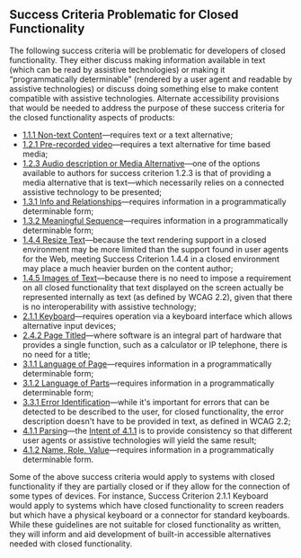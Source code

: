 Success Criteria Problematic for Closed Functionality
-----------------------------------------------------

The following success criteria will be problematic for developers of closed functionality. They either discuss making information available in text (which can be read by assistive technologies) or making it “programmatically determinable” (rendered by a user agent and readable by assistive technologies) or discuss doing something else to make content compatible with assistive technologies. Alternate accessibility provisions that would be needed to address the purpose of these success criteria for the closed functionality aspects of products:

*   [1.1.1 Non-text Content](http://www.w3.org/TR/WCAG22/#non-text-content)—requires text or a text alternative;
*   [1.2.1 Pre-recorded video](http://www.w3.org/TR/WCAG22/#audio-only-and-video-only-prerecorded)—requires a text alternative for time based media;
*   [1.2.3 Audio description or Media Alternative](http://www.w3.org/TR/WCAG22/#audio-description-or-media-alternative-prerecorded)—one of the options available to authors for success criterion 1.2.3 is that of providing a media alternative that is text—which necessarily relies on a connected assistive technology to be presented;
*   [1.3.1 Info and Relationships](http://www.w3.org/TR/WCAG22/#info-and-relationships)—requires information in a programmatically determinable form;
*   [1.3.2 Meaningful Sequence](http://www.w3.org/TR/WCAG22/#meaningful-sequence)—requires information in a programmatically determinable form;
*   [1.4.4 Resize Text](http://www.w3.org/TR/WCAG22/#resize-text)—because the text rendering support in a closed environment may be more limited than the support found in user agents for the Web, meeting Success Criterion 1.4.4 in a closed environment may place a much heavier burden on the content author;
*   [1.4.5 Images of Text](http://www.w3.org/TR/WCAG22/#images-of-text)—because there is no need to impose a requirement on all closed functionality that text displayed on the screen actually be represented internally as text (as defined by WCAG 2.2), given that there is no interoperability with assistive technology;
*   [2.1.1 Keyboard](http://www.w3.org/TR/WCAG22/#keyboard)—requires operation via a keyboard interface which allows alternative input devices;
*   [2.4.2 Page Titled](http://www.w3.org/TR/WCAG22/#page-titled)—where software is an integral part of hardware that provides a single function, such as a calculator or IP telephone, there is no need for a title;
*   [3.1.1 Language of Page](http://www.w3.org/TR/WCAG22/#language-of-page)—requires information in a programmatically determinable form;
*   [3.1.2 Language of Parts](http://www.w3.org/TR/WCAG22/#language-of-parts)—requires information in a programmatically determinable form;
*   [3.3.1 Error Identification](http://www.w3.org/TR/WCAG22/#error-identification)—while it's important for errors that can be detected to be described to the user, for closed functionality, the error description doesn't have to be provided in text, as defined in WCAG 2.2;
*   [4.1.1 Parsing](http://www.w3.org/TR/WCAG22/#parsing)—the [Intent of 4.1.1](http://www.w3.org/WAI/WCAG22/Understanding/parsing.html#intent) is to provide consistency so that different user agents or assistive technologies will yield the same result;
*   [4.1.2 Name, Role, Value](http://www.w3.org/TR/WCAG22/#name-role-value)—requires information in a programmatically determinable form.

<div class="note">Some of the above success criteria would apply to systems with closed functionality if they are partially closed or if they allow for the connection of some types of devices. For instance, Success Criterion 2.1.1 Keyboard would apply to systems which have closed functionality to screen readers but which have a physical keyboard or a connector for standard keyboards.</div><div class="note">While these guidelines are not suitable for closed functionality as written, they will inform and aid development of built-in accessible alternatives needed with closed functionality.</div>